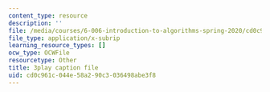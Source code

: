 ```yaml
---
content_type: resource
description: ''
file: /media/courses/6-006-introduction-to-algorithms-spring-2020/cd0c961c044e58a290c3036498abe3f8_WO6vQJ6Rhm8.vtt
file_type: application/x-subrip
learning_resource_types: []
ocw_type: OCWFile
resourcetype: Other
title: 3play caption file
uid: cd0c961c-044e-58a2-90c3-036498abe3f8
---
```

